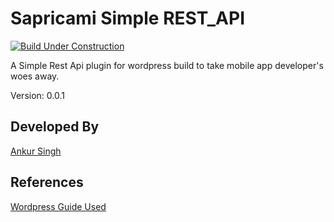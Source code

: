 # Sapricami Simple REST_API

[![Build Under Construction](https://img.shields.io/badge/Build%20-brightgreen.svg?style=flat)](https://github.com/sapricami/wp-sapricami-simple-rest-api)

A Simple Rest Api plugin for wordpress build to take mobile app developer's woes away.

Version: 0.0.1


## Developed By
[Ankur Singh](https://ankursinghagra.github.io/)

## References

[Wordpress Guide Used](https://developer.wordpress.org/rest-api/extending-the-rest-api/adding-custom-endpoints/)